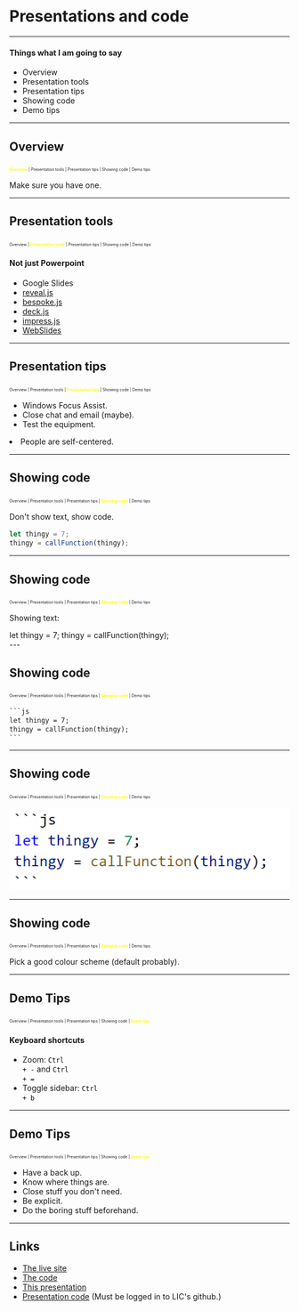# Presentations and code

---

#### Things what I am going to say

* Overview
* Presentation tools
* Presentation tips
* Showing code
* Demo tips

---

## Overview
<span style="font-size: .5em"><span style="color: yellow">**Overview**</span> | Presentation tools | Presentation tips | Showing code  | Demo tips</span>

Make sure you have one.

---

## Presentation tools
<span style="font-size: .5em">Overview | <span style="color: yellow">**Presentation tools**</span> | Presentation tips | Showing code  | Demo tips</span>

#### Not just Powerpoint

* Google Slides
* [reveal.js](https://github.com/lic-nz/reveal.js)
* [bespoke.js](markdalgleish.com/projects/bespoke.js/)
* [deck.js](http://imakewebthings.com/deck.js/)
* [impress.js](https://impress.js.org)
* [WebSlides](https://webslides.tv)

---

## Presentation tips
<span style="font-size: .5em">Overview | Presentation tools | <span style="color: yellow">**Presentation tips**</span> | Showing code  | Demo tips</span>

* Windows Focus Assist.
* Close chat and email (maybe).
* Test the equipment.
<li class="fragment"><span class="fragment highlight-blue">People are self-centered.</span></li>

---

## Showing code
<span style="font-size: .5em">Overview | Presentation tools | Presentation tips | <span style="color: yellow">**Showing code**</span>  | Demo tips</span>

Don't show text, show code.

```js
let thingy = 7;
thingy = callFunction(thingy);
```
---

## Showing code
<span style="font-size: .5em">Overview | Presentation tools | Presentation tips | <span style="color: yellow">**Showing code**</span>  | Demo tips</span>

Showing text:

<div style="text-align: left; padding-left 20%">
let thingy = 7;  
thingy = callFunction(thingy);
</div>
---

## Showing code
<span style="font-size: .5em">Overview | Presentation tools | Presentation tips | <span style="color: yellow">**Showing code**</span>  | Demo tips</span>

    ```js
    let thingy = 7;
    thingy = callFunction(thingy);
    ```

---

## Showing code
<span style="font-size: .5em">Overview | Presentation tools | Presentation tips | <span style="color: yellow">**Showing code**</span>  | Demo tips</span>

![A picture of some code](./slides/images/showing_code.png "A picture of some code")

---

## Showing code
<span style="font-size: .5em">Overview | Presentation tools | Presentation tips | <span style="color: yellow">**Showing code**</span>  | Demo tips</span>

Pick a good colour scheme (default probably).

---

## Demo Tips
<span style="font-size: .5em">Overview | Presentation tools | Presentation tips | Showing code  | <span style="color: yellow">**Demo tips**</span></span>

#### Keyboard shortcuts
* Zoom: <code style="background-color: white; color: black; border-radius: 50px;">Ctrl + -</code> and <code style="background-color: white; color: black; border-radius: 50px;">Ctrl + =</code>  
* Toggle sidebar: <code style="background-color: white; color: black; border-radius: 50px;">Ctrl + b</code>

---

## Demo Tips
<span style="font-size: .5em">Overview | Presentation tools | Presentation tips | Showing code  | <span style="color: yellow">**Demo tips**</span></span>

* Have a back up.
* Know where things are.
* Close stuff you don't need.
* Be explicit.
* Do the boring stuff beforehand.

---

## Links

* [The live site](https://mitchellshouse.netlify.com/)
* [The code](https://github.com/mitchelllawsonburton/mitchellshouse)
* [This presentation](mitchells-uplift-talk.netlify.com)
* [Presentation code](https://github.com/lic-nz/reveal.js/tree/mitchell/uplift) (Must be logged in to LIC's github.)